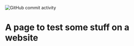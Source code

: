 <img alt="GitHub commit activity" src="https://img.shields.io/github/commit-activity/w/dvd-22/SatisfactoryPlayground?color=ffffff&label=commits&style=flat-square">

# A page to test some stuff on a website

